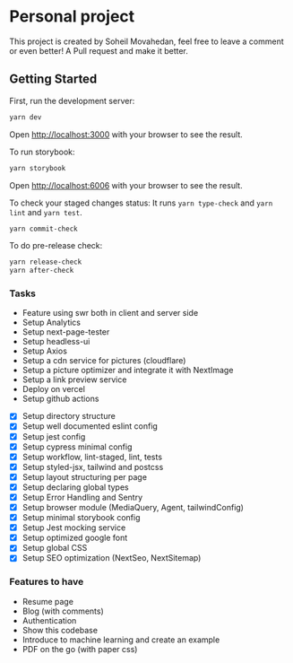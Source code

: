 # Personal project

This project is created by Soheil Movahedan, feel free to leave
a comment or even better! A Pull request and make it better.

## Getting Started

First, run the development server:

```bash
yarn dev
```

Open [http://localhost:3000](http://localhost:3000) with your browser to see the result.

To run storybook:

```bash
yarn storybook
```

Open [http://localhost:6006](http://localhost:6006) with your browser to see the result.


To check your staged changes status:
It runs `yarn type-check` and `yarn lint` and `yarn test`.

```bash
yarn commit-check
```

To do pre-release check:

```bash
yarn release-check
yarn after-check
```

### Tasks
- Feature using swr both in client and server side
- Setup Analytics
- Setup next-page-tester
-	Setup headless-ui
- Setup Axios
- Setup a cdn service for pictures (cloudflare)
- Setup a picture optimizer and integrate it with NextImage
- Setup a link preview service
- Deploy on vercel
- Setup github actions
- [x] Setup directory structure
- [x] Setup well documented eslint config
- [x] Setup jest config
- [x] Setup cypress minimal config
- [x] Setup workflow, lint-staged, lint, tests
- [x] Setup styled-jsx, tailwind and postcss
- [x] Setup layout structuring per page
- [x] Setup declaring global types
-	[x] Setup Error Handling and Sentry
-	[x] Setup browser module (MediaQuery, Agent, tailwindConfig)
-	[x] Setup minimal storybook config
-	[x] Setup Jest mocking service
- [x] Setup optimized google font
- [x] Setup global CSS
- [x] Setup SEO optimization (NextSeo, NextSitemap)

### Features to have
- Resume page
- Blog (with comments)
- Authentication
- Show this codebase
- Introduce to machine learning and create an example
- PDF on the go (with paper css)